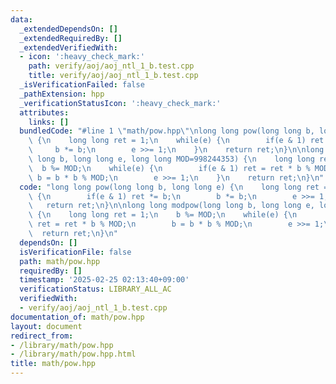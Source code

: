 ```yaml
---
data:
  _extendedDependsOn: []
  _extendedRequiredBy: []
  _extendedVerifiedWith:
  - icon: ':heavy_check_mark:'
    path: verify/aoj/aoj_ntl_1_b.test.cpp
    title: verify/aoj/aoj_ntl_1_b.test.cpp
  _isVerificationFailed: false
  _pathExtension: hpp
  _verificationStatusIcon: ':heavy_check_mark:'
  attributes:
    links: []
  bundledCode: "#line 1 \"math/pow.hpp\"\nlong long pow(long long b, long long e)\
    \ {\n    long long ret = 1;\n    while(e) {\n        if(e & 1) ret *= b;\n   \
    \     b *= b;\n        e >>= 1;\n    }\n    return ret;\n}\n\nlong long modpow(long\
    \ long b, long long e, long long MOD=998244353) {\n    long long ret = 1;\n  \
    \  b %= MOD;\n    while(e) {\n        if(e & 1) ret = ret * b % MOD;\n       \
    \ b = b * b % MOD;\n        e >>= 1;\n    }\n    return ret;\n}\n"
  code: "long long pow(long long b, long long e) {\n    long long ret = 1;\n    while(e)\
    \ {\n        if(e & 1) ret *= b;\n        b *= b;\n        e >>= 1;\n    }\n \
    \   return ret;\n}\n\nlong long modpow(long long b, long long e, long long MOD=998244353)\
    \ {\n    long long ret = 1;\n    b %= MOD;\n    while(e) {\n        if(e & 1)\
    \ ret = ret * b % MOD;\n        b = b * b % MOD;\n        e >>= 1;\n    }\n  \
    \  return ret;\n}\n"
  dependsOn: []
  isVerificationFile: false
  path: math/pow.hpp
  requiredBy: []
  timestamp: '2025-02-25 02:13:40+09:00'
  verificationStatus: LIBRARY_ALL_AC
  verifiedWith:
  - verify/aoj/aoj_ntl_1_b.test.cpp
documentation_of: math/pow.hpp
layout: document
redirect_from:
- /library/math/pow.hpp
- /library/math/pow.hpp.html
title: math/pow.hpp
---
```

